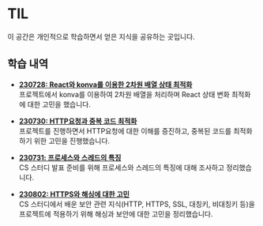 # TIL

이 공간은 개인적으로 학습하면서 얻은 지식을 공유하는 곳입니다. 

## 학습 내역

- **[230728: React와 konva를 이용한 2차원 배열 상태 최적화](https://github.com/kimmainsain/TIL/blob/master/230728/React_konva.md)**  
프로젝트에서 konva를 이용하여 2차원 배열을 처리하며 React 상태 변화 최적화에 대한 고민을 했습니다.

- **[230730: HTTP요청과 중복 코드 최적화](https://github.com/kimmainsain/TIL/blob/master/230730/React_HTTP_Callback.md)**  
프로젝트를 진행하면서 HTTP요청에 대한 이해를 증진하고, 중복된 코드를 최적화하기 위한 고민을 진행했습니다.

- **[230731: 프로세스와 스레드의 특징](https://github.com/kimmainsain/TIL/blob/master/230731/Process_Thread.md)**  
CS 스터디 발표 준비를 위해 프로세스와 스레드의 특징에 대해 조사하고 정리했습니다.

- **[230802: HTTPS와 해싱에 대한 고민](https://github.com/kimmainsain/TIL/blob/master/230802/HTTPS_and_Hashing.md)**  
CS 스터디에서 배운 보안 관련 지식(HTTP, HTTPS, SSL, 대칭키, 비대칭키 등)을 프로젝트에 적용하기 위해 해싱과 보안에 대한 고민을 정리했습니다.

